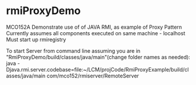 # rmiProxyDemo
MCO152A Demonstrate use of of JAVA RMI, as example of Proxy Pattern
Currently assumes all components executed on same machine - localhost
Must start up rmiregistry

To start Server from command line assuming you are in "RmiProxyDemo/build/classes/java/main"(change folder names as needed):
java  -Djava.rmi.server.codebase=file:~/LCM/projCode/RmiProxyExample/build/classes/java/main   com/mco152/rmiserver/RemoteServer 

